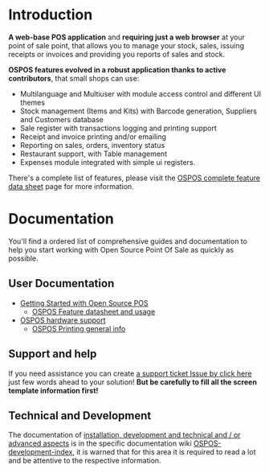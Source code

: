# Introduction

**A web-base POS application** and **requiring just a web browser** at your point of sale point, that allows you to manage your stock, sales, issuing receipts or invoices and providing you reports of sales and stock.

**OSPOS features evolved in a robust application thanks to active contributors**, that small shops can use:

- Multilanguage and Multiuser with module access control and different UI themes
- Stock management (Items and Kits) with Barcode generation, Suppliers and Customers database
- Sale register with transactions logging and printing support
- Receipt and invoice printing and/or emailing
- Reporting on sales, orders, inventory status
- Restaurant support, with Table management
- Expenses module integrated with simple ui registers.

There's a complete list of features, please visit the [OSPOS complete feature data sheet](OSPOS-complete-feature-datasheet) page for more information.

# Documentation

You'll find a ordered list of comprehensive guides and documentation to help you start working with Open Source Point Of Sale as quickly as possible.

## User Documentation

* [Getting Started with Open Source POS](USERDOC-getting-started-with-ospos)
  * [OSPOS Feature datasheet and usage](OSPOS-complete-feature-datasheet)
* [OSPOS hardware support](OSPOS-hardware-supported-datasheet)
  * [OSPOS Printing general info](OSPOS-Printing)

## Support and help

If you need assistance you can create [a support ticket Issue by click here](https://github.com/opensourcepos/opensourcepos/issues/new) just few words ahead to your solution! **But be carefully to fill all the screen template information first!**

## Technical and Development

The documentation of [installation, development and technical and / or advanced aspects](OSPOS-development-index) is in the specific documentation wiki [OSPOS-development-index](OSPOS-development-index), it is warned that for this area it is required to read a lot and be attentive to the respective information.